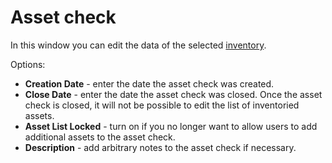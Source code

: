 # Asset check
 
In this window you can edit the data of the selected [inventory](../../../../../modules/alvao-inventory-audits/stocktaking).
 
Options:

- **Creation Date** - enter the date the asset check was created.
- **Close Date** - enter the date the asset check was closed. Once the asset check is closed, it will not be possible to edit the list of inventoried assets.
- **Asset List Locked** - turn on if you no longer want to allow users to add additional assets to the asset check.
- **Description** - add arbitrary notes to the asset check if necessary.
